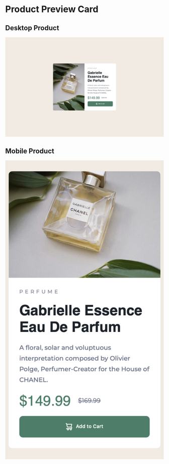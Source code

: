 # Product Preview Card
## Desktop Product
![Image of product preview card desktop version](design/desktop-product.jpg)
## Mobile Product
![Image of product preview card mobile version](design/mobile-product.jpg)

